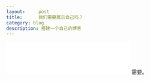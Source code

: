 ```yaml
---
layout:     post
title:      我们需要展示自己吗？
category: blog
description: 搭建一个自己的博客
---
```

<iframe frameborder="no" border="0" marginwidth="0" marginheight="0" width=330 height=86 src="//music.163.com/outchain/player?type=2&id=25638649&auto=1&height=66"></iframe>
需要。
<!-- <meta http-equiv="refresh" content="0.1"> -->